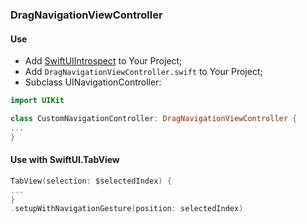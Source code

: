 ### DragNavigationViewController

#### Use
- Add [SwiftUIIntrospect](https://github.com/siteline/swiftui-introspect) to Your Project;
- Add `DragNavigationViewController.swift` to Your Project;
- Subclass UINavigationController:

```Swift
import UIKit

class CustomNavigationController: DragNavigationViewController {
...
}
```

#### Use with SwiftUI.TabView
```Swift
TabView(selection: $selectedIndex) {
...
}
.setupWithNavigationGesture(position: selectedIndex)
```
